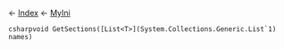 ← [Index](Api-Index) ← [MyIni](VRage.Game.ModAPI.Ingame.Utilities.MyIni)

```csharpvoid GetSections([List<T>](System.Collections.Generic.List`1) names)```